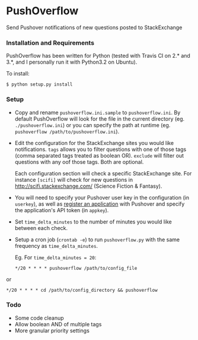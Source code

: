 PushOverflow
============

Send Pushover notifications of new questions posted to StackExchange

### Installation and Requirements

PushOverflow has been written for Python (tested with Travis CI on 2.* and 3.*, and I personally run it with Python3.2 on Ubuntu). 

To install:
```
$ python setup.py install
```

### Setup

- Copy and rename `pushoverflow.ini.sample` to `pushoverflow.ini`. By default PushOverflow will look for the file in the current directory (eg. `./pushoverflow.ini`) or you can specify the path at runtime (eg. `pushoverflow /path/to/pushoverflow.ini`). 

- Edit the configuration for the StackExchange sites you would like notifications. `tags` allows you to filter questions with one of those tags (comma separated tags treated as boolean OR). `exclude` will filter out questions with any oof those tags. Both are optional.

  Each configuration section will check a specific StackExchange site. For instance `[scifi]` will check for new questions in http://scifi.stackexchange.com/ (Science Fiction & Fantasy).

- You will need to specify your Pushover user key in the configuration (in `userkey`), as well as [register an application](https://pushover.net/api#registration) with Pushover and specify the application's API token (in `appkey`).

- Set `time_delta_minutes` to the number of minutes you would like between each check.

- Setup a cron job (`crontab -e`) to run `pushoverflow.py` with the same frequency as `time_delta_minutes`.

  Eg. For `time_delta_minutes = 20`:

  ```
  */20 * * * * pushoverflow /path/to/config_file
  ```
or
  ```
  */20 * * * * cd /path/to/config_directory && pushoverflow
  ```

### Todo

- Some code cleanup
- Allow boolean AND of multiple tags
- More granular priority settings
